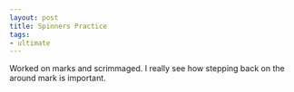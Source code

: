 ```yaml
---
layout: post
title: Spinners Practice
tags:
- ultimate
---
```


Worked on marks and scrimmaged. I really see how stepping back on the around mark is important. 
